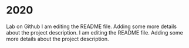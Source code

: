 # 2020
Lab on Github
I am editing the README file. Adding some more details about the project description.
I am editing the README file. Adding some more details about the project description.


